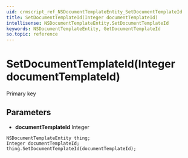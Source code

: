 ```yaml
---
uid: crmscript_ref_NSDocumentTemplateEntity_SetDocumentTemplateId
title: SetDocumentTemplateId(Integer documentTemplateId)
intellisense: NSDocumentTemplateEntity.SetDocumentTemplateId
keywords: NSDocumentTemplateEntity, GetDocumentTemplateId
so.topic: reference
---
```


# SetDocumentTemplateId(Integer documentTemplateId)

Primary key

## Parameters

* **documentTemplateId** Integer

```crmscript
NSDocumentTemplateEntity thing;
Integer documentTemplateId;
thing.SetDocumentTemplateId(documentTemplateId);
```

